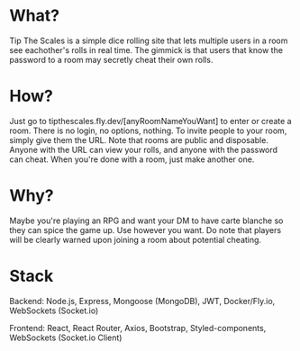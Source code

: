 # What?

Tip The Scales is a simple dice rolling site that lets multiple users in a room see eachother's rolls in real time.
The gimmick is that users that know the password to a room may secretly cheat their own rolls.

# How?

Just go to tipthescales.fly.dev/[anyRoomNameYouWant] to enter or create a room.
There is no login, no options, nothing.
To invite people to your room, simply give them the URL.
Note that rooms are public and disposable. Anyone with the URL can view your rolls, and anyone with the password can cheat. When you're done with a room, just make another one.

# Why?

Maybe you're playing an RPG and want your DM to have carte blanche so they can spice the game up. Use however you want.
Do note that players will be clearly warned upon joining a room about potential cheating.

# Stack

Backend: Node.js, Express, Mongoose (MongoDB), JWT, Docker/Fly.io, WebSockets (Socket.io)

Frontend: React, React Router, Axios, Bootstrap, Styled-components, WebSockets (Socket.io Client)
